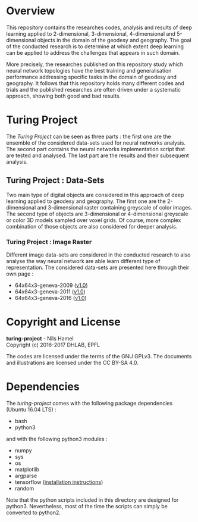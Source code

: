 # Overview

This repository contains the researches codes, analysis and results of deep learning applied to 2-dimensional, 3-dimensional, 4-dimensional and 5-dimensional objects in the domain of the geodesy and geography. The goal of the conducted research is to determine at which extent deep learning can be applied to address the challenges that appears in such domain.

More precisely, the researches published on this repository study which neural network topologies have the best training and generalisation performance addressing specific tasks in the domain of geodesy and geography. It follows that this repository holds many different codes and trials and the published researches are often driven under a systematic approach, showing both good and bad results.

# Turing Project

The _Turing Project_ can be seen as three parts : the first one are the ensemble of the considered data-sets used for neural networks analysis. The second part contains the neural networks implementation script that are tested and analysed. The last part are
the results and their subsequent analysis.

## Turing Project : Data-Sets

Two main type of digital objects are considered in this approach of deep learning applied to geodesy and geography. The first one are the 2-dimensional and 3-dimensional raster containing greyscale of color images. The second type of objects are 3-dimensional or 4-dimensional greyscale or color 3D models sampled over voxel grids. Of course, more complex combination of those objects are also considered for deeper analysis.

### Turing Project : Image Raster

Different image data-sets are considered in the conducted research to also analyse the way neural network are able learn different type of representation. The considered data-sets are presented here through their own page :

* 64x64x3-geneva-2009 ([v1.0](https://github.com/nils-hamel/turing-project/blob/master/doc/dataset/64x64x3-geneva-2009.md))
* 64x64x3-geneva-2011 ([v1.0](https://github.com/nils-hamel/turing-project/blob/master/doc/dataset/64x64x3-geneva-2011.md))
* 64x64x3-geneva-2016 ([v1.0](https://github.com/nils-hamel/turing-project/blob/master/doc/dataset/64x64x3-geneva-2016.md))

# Copyright and License

**turing-project** - Nils Hamel <br >
Copyright (c) 2016-2017 DHLAB, EPFL

The codes are licensed under the terms of the GNU GPLv3. The documents and illustrations are licensed under the CC BY-SA 4.0.

# Dependencies

The _turing-project_ comes with the following package dependencies (Ubuntu 16.04 LTS) :

* bash
* python3

and with the following python3 modules :

* numpy
* sys
* os
* matplotlib
* argparse
* tensorflow ([installation instructions](https://www.tensorflow.org/install/))
* random

Note that the python scripts included in this directory are designed for python3. Nevertheless, most of the time the scripts can simply be converted to python2.
